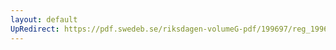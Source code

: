 ```yaml
---
layout: default
UpRedirect: https://pdf.swedeb.se/riksdagen-volumeG-pdf/199697/reg_199697/reg_199697_0219.pdf
---
```

